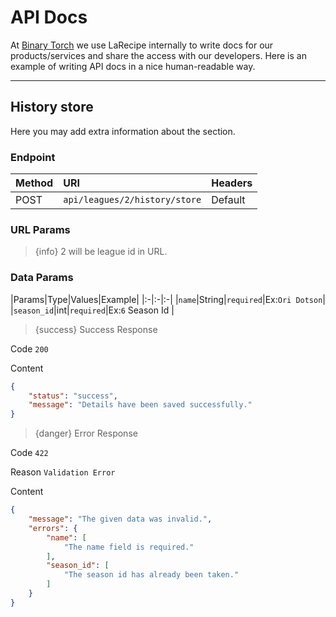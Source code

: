 # API Docs

At [Binary Torch](https://binarytorch.com.my/) we use LaRecipe internally to write docs for our products/services and share the access with our developers. Here is an example of writing API docs in a nice human-readable way.

---

<a name=""></a>
## History store

Here you may add extra information about the section.

### Endpoint

|Method|URI|Headers|
|:-|:-|:-|
|POST|`api/leagues/2/history/store`|Default|

### URL Params

> {info} 2 will be league id in URL.

### Data Params


|Params|Type|Values|Example|
|:-|:-|:-|
|`name`|String|`required`|Ex:`Ori Dotson`|
|`season_id`|int|`required`|Ex:`6` Season Id |

> {success} Success Response

Code `200`

Content

```json
{
    "status": "success",
    "message": "Details have been saved successfully."
}
```

> {danger} Error Response

Code `422`

Reason `Validation Error`

Content

```json
{
    "message": "The given data was invalid.",
    "errors": {
        "name": [
            "The name field is required."
        ],
        "season_id": [
            "The season id has already been taken."
        ]
    }
}
```
